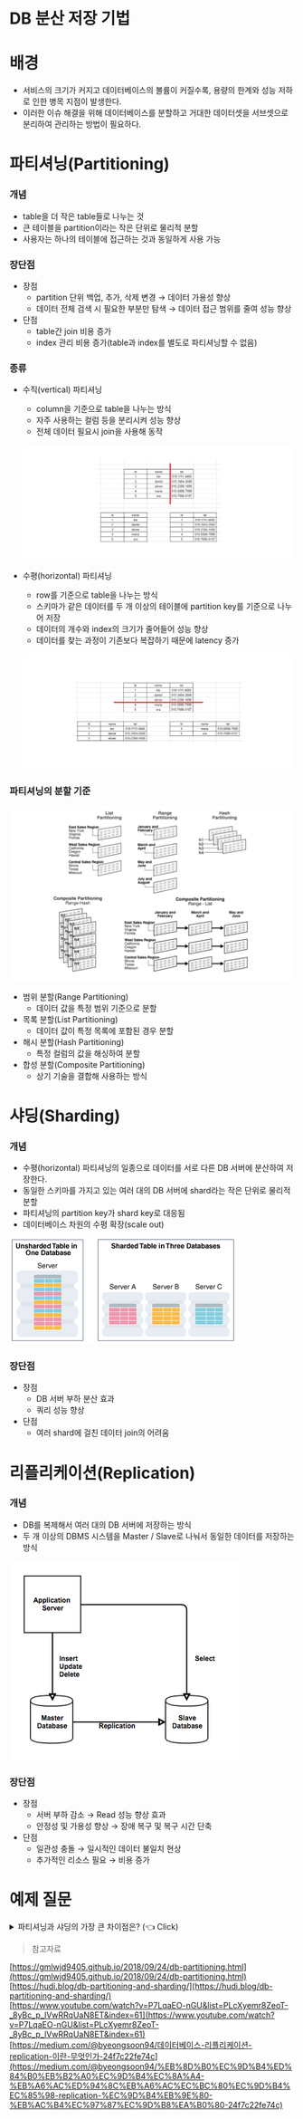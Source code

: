 # DB 분산 저장 기법

# 배경

- 서비스의 크기가 커지고 데이터베이스의 볼륨이 커질수록, 용량의 한계와 성능 저하로 인한 병목 지점이 발생한다.
- 이러한 이슈 해결을 위해 데이터베이스를 분할하고 거대한 데이터셋을 서브셋으로 분리하여 관리하는 방법이 필요하다.

# 파티셔닝(Partitioning)

### 개념

- table을 더 작은 table들로 나누는 것
- 큰 테이블을 partition이라는 작은 단위로 물리적 분할
- 사용자는 하나의 테이블에 접근하는 것과 동일하게 사용 가능

### 장단점

- 장점
    - partition 단위 백업, 추가, 삭제 변경 → 데이터 가용성 향상
    - 데이터 전체 검색 시 필요한 부분만 탐색 → 데이터 접근 범위를 줄여 성능 향상
- 단점
    - table간 join 비용 증가
    - index 관리 비용 증가(table과 index를 별도로 파티셔닝할 수 없음)

### 종류

- 수직(vertical) 파티셔닝
    - column을 기준으로 table을 나누는 방식
    - 자주 사용하는 컬럼 등을 분리시켜 성능 향상
    - 전체 데이터 필요시 join을 사용해 동작
    
    ![image.png](/img/DB_분산저장기법/0.png)
    
- 수평(horizontal) 파티셔닝
    - row를 기준으로 table을 나누는 방식
    - 스키마가 같은 데이터를 두 개 이상의 테이블에 partition key를 기준으로 나누어 저장
    - 데이터의 개수와 index의 크기가 줄어들어 성능 향상
    - 데이터를 찾는 과정이 기존보다 복잡하기 때문에 latency 증가
    
    ![image.png](/img/DB_분산저장기법/1.png)
    

### 파티셔닝의 분할 기준

![image.png](/img/DB_분산저장기법/2.png)

- 범위 분할(Range Partitioning)
    - 데이터 값을 특정 범위 기준으로 분할
- 목록 분할(List Partitioning)
    - 데이터 값이 특정 목록에 포함된 경우 분할
- 해시 분할(Hash Partitioning)
    - 특정 컬럼의 값을 해싱하여 분할
- 합성 분할(Composite Partitioning)
    - 상기 기술을 결합해 사용하는 방식

# 샤딩(Sharding)

### 개념

- 수평(horizontal) 파티셔닝의 일종으로 데이터를 서로 다른 DB 서버에 분산하여 저장한다.
- 동일한 스키마를 가지고 있는 여러 대의 DB 서버에 shard라는 작은 단위로 물리적 분할
- 파티셔닝의 partition key가 shard key로 대응됨
- 데이터베이스 차원의 수평 확장(scale out)

![image.png](/img/DB_분산저장기법/3.png)

### 장단점

- 장점
    - DB 서버 부하 분산 효과
    - 쿼리 성능 향상
- 단점
    - 여러 shard에 걸친 데이터 join의 어려움

# 리플리케이션(Replication)

### 개념

- DB를 복제해서 여러 대의 DB 서버에 저장하는 방식
- 두 개 이상의 DBMS 시스템을 Master / Slave로 나눠서 동일한 데이터를 저장하는 방식

![image.png](/img/DB_분산저장기법/4.png)

### 장단점

- 장점
    - 서버 부하 감소 → Read 성능 향상 효과
    - 안정성 및 가용성 향상 → 장애 복구 및 복구 시간 단축
- 단점
    - 일관성 충돌 → 일시적인 데이터 불일치 현상
    - 추가적인 리소스 필요 → 비용 증가

# 예제 질문
<details>
   <summary> 파티셔닝과 샤딩의 가장 큰 차이점은? (👈 Click)</summary>
- 파티셔닝은 단일 DB 서버에서 여러 table로 데이터를 분할하지만, 샤딩은 여러 DB 서버를 사용해 분산 저장한다.

</details>

> 참고자료
>
[https://gmlwjd9405.github.io/2018/09/24/db-partitioning.html](https://gmlwjd9405.github.io/2018/09/24/db-partitioning.html)
<br>
[https://hudi.blog/db-partitioning-and-sharding/](https://hudi.blog/db-partitioning-and-sharding/)
<br>
[https://www.youtube.com/watch?v=P7LqaEO-nGU&list=PLcXyemr8ZeoT-_8yBc_p_lVwRRqUaN8ET&index=61](https://www.youtube.com/watch?v=P7LqaEO-nGU&list=PLcXyemr8ZeoT-_8yBc_p_lVwRRqUaN8ET&index=61)
<br>
[https://medium.com/@byeongsoon94/데이터베이스-리플리케이션-replication-이란-무엇인가-24f7c22fe74c](https://medium.com/@byeongsoon94/%EB%8D%B0%EC%9D%B4%ED%84%B0%EB%B2%A0%EC%9D%B4%EC%8A%A4-%EB%A6%AC%ED%94%8C%EB%A6%AC%EC%BC%80%EC%9D%B4%EC%85%98-replication-%EC%9D%B4%EB%9E%80-%EB%AC%B4%EC%97%87%EC%9D%B8%EA%B0%80-24f7c22fe74c)